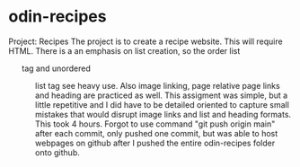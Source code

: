 # odin-recipes
Project: Recipes
The project is to create a recipe website. This will require HTML. There is a an emphasis on list creation, so the order list<ol> tag and unordered <ul> list tag see heavy use. Also image linking, page relative page links and heading are practiced as well. This assigment was simple, but a little repetitive and I did have to be detailed oriented to capture small mistakes that would disrupt image links and list and heading formats. This took 4 hours. Forgot to use command "git push origin main" after each commit, only pushed one commit, but was able to host webpages on github after I pushed the entire odin-recipes folder onto github. 
